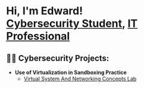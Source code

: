 <h1>Hi, I'm Edward! <br/><a href="https://www.linkedin.com/in/edwardsrivas/">Cybersecurity Student</a>, <a href="https://www.linkedin.com/in/edwardsrivas/">IT Professional</a>
<h2>👨‍💻 Cybersecurity Projects:</h2>

- <b>Use of Virtualization in Sandboxing Practice</b>
  - [Virtual System And Networking Concepts Lab](https://github.com/edwardsrivas/VirtualSystemsAndNetworkingConceptsLAB)
